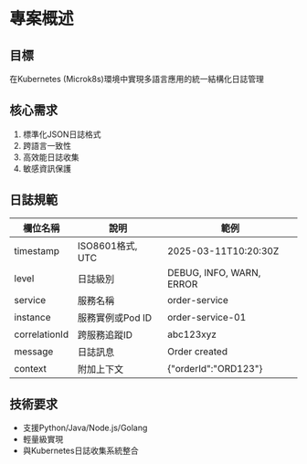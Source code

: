 # 專案概述

## 目標
在Kubernetes (Microk8s)環境中實現多語言應用的統一結構化日誌管理

## 核心需求
1. 標準化JSON日誌格式
2. 跨語言一致性
3. 高效能日誌收集
4. 敏感資訊保護

## 日誌規範
| 欄位名稱 | 說明 | 範例 |
|----------|------|------|
| timestamp | ISO8601格式, UTC | 2025-03-11T10:20:30Z |
| level | 日誌級別 | DEBUG, INFO, WARN, ERROR |
| service | 服務名稱 | order-service |
| instance | 服務實例或Pod ID | order-service-01 |
| correlationId | 跨服務追蹤ID | abc123xyz |
| message | 日誌訊息 | Order created |
| context | 附加上下文 | {"orderId":"ORD123"} |

## 技術要求
- 支援Python/Java/Node.js/Golang
- 輕量級實現
- 與Kubernetes日誌收集系統整合
